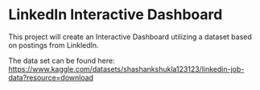 #  LinkedIn Interactive Dashboard

This project will create an Interactive Dashboard utilizing a dataset based on postings from LinkledIn.

The data set can be found here: https://www.kaggle.com/datasets/shashankshukla123123/linkedin-job-data?resource=download

